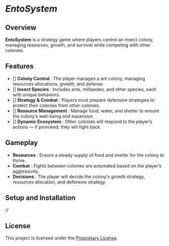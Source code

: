 # _EntoSystem_

## Overview

__EntoSystem__ is a strategy game where players control an insect colony, managing resources, growth, and survival while competing with other colonies.



## Features

- [] __Colony Control__			:  The player manages a ant colony, managing resources allocations, growth, and defense.
- [] __Insect Species__			:  Includes ants, millipedes, and other species, each with unique behaviors.
- [] __Strategy & Combat__		:  Players must prepare defensive strategies to protect their colonies from other colonies.
- [] __Resource Management__	:  Manage food, water, and shelter to ensure the colony‘s well-being and expansion.
- [] __Dynamic Ecosystem__		:  Other colonies will respond to the player‘s  actions — if provoked, they will fight back.



## Gameplay

- __Resources__		:  Ensure a steady supply of food and shelter for the colony to thrive.
- __Combat__		:  Fights between colonies are automated based on the player‘s aggressivity.
- __Decisions__		:  The player will decide the colony‘s growth strategy, resources allocation, and defensive strategy.



## Setup and Installation

// 



## License

This project is licensed under the [Proprietary License](LICENSE).
